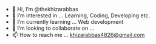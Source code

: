 - 👋 Hi, I’m @thekhizarabbas
- 👀 I’m interested in ... Learning, Coding, Developing etc.
- 🌱 I’m currently learning ... Web development
- 💞️ I’m looking to collaborate on ...
- 📫 How to reach me ... khizarabbas4826@gmail.com

<!---
thekhizarabbas/thekhizarabbas is a ✨ special ✨ repository because its `README.md` (this file) appears on your GitHub profile.
You can click the Preview link to take a look at your changes.
--->

